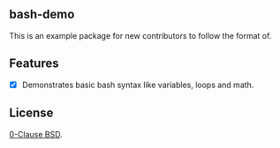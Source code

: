 ## bash-demo

This is an example package for new contributors to follow the format of.

## Features

- [x] Demonstrates basic bash syntax like variables, loops and math.

## License

[0-Clause BSD](./LICENSE).